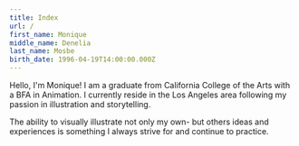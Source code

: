 ```yaml
---
title: Index
url: /
first_name: Monique
middle_name: Denelia
last_name: Mosbe
birth_date: 1996-04-19T14:00:00.000Z
---
```

Hello, I'm Monique! I am a graduate from California College of the Arts with a BFA in Animation. I currently reside in the Los Angeles area following my passion in illustration and storytelling.

The ability to visually illustrate not only my own- but others ideas and experiences is something I always strive for and continue to practice.
